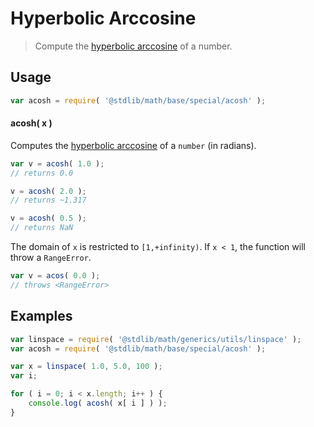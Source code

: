 Hyperbolic Arccosine
===

> Compute the [hyperbolic arccosine][hyperbolic-arccosine] of a number.


<!-- <usage> -->

## Usage

``` javascript
var acosh = require( '@stdlib/math/base/special/acosh' );
```

#### acosh( x )

Computes the [hyperbolic arccosine][hyperbolic-arccosine] of a `number` (in radians).

``` javascript
var v = acosh( 1.0 );
// returns 0.0

v = acosh( 2.0 );
// returns ~1.317

v = acosh( 0.5 );
// returns NaN
```

The domain of `x` is restricted to `[1,+infinity)`. If `x < 1`, the function will throw a `RangeError`.

``` javascript
var v = acos( 0.0 );
// throws <RangeError>
```

<!-- </usage> -->


<!-- <examples> -->

## Examples

``` javascript
var linspace = require( '@stdlib/math/generics/utils/linspace' );
var acosh = require( '@stdlib/math/base/special/acosh' );

var x = linspace( 1.0, 5.0, 100 );
var i;

for ( i = 0; i < x.length; i++ ) {
    console.log( acosh( x[ i ] ) );
}
```

<!-- </examples> -->


<!-- <links> -->

[hyperbolic-arccosine]: https://en.wikipedia.org/wiki/Inverse_hyperbolic_function

<!-- </links> -->
